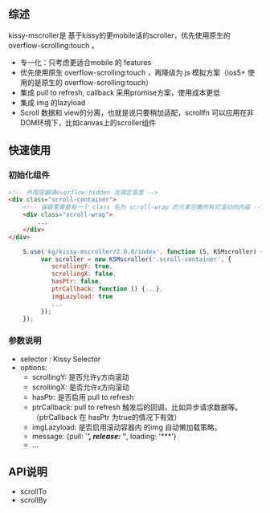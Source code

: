 ## 综述

kissy-mscroller是 基于kissy的更mobile话的scroller，优先使用原生的 overflow-scrolling:touch 。

- 专一化：只考虑更适合mobile 的 features
- 优先使用原生 overflow-scrolling:touch ，再降级为 js 模拟方案（ios5+ 使用的是原生的 overflow-scrolling:touch）
- 集成 pull to refresh, callback 采用promise方案，使用成本更低
- 集成 img 的lazyload
- Scroll 数据和 view的分离，也就是说只要稍加适配，scrollfn 可以应用在非DOM环境下，比如canvas上的scroller组件

## 快速使用

### 初始化组件

```html
<!-- 外围容器请overflow:hidden 且限定高度 -->
<div class="scroll-container">
    <!-- 容器里需要有一个 class 名为 scroll-wrap 的元素包裹所有可滚动的内容 -->
    <div class="scroll-wrap">
        ...
    </div>
</div>
```

```javascript
    S.use('kg/kissy-mscroller/2.0.0/index', function (S, KSMscroller) {
         var scroller = new KSMscroller('.scroll-container', {
            scrollingY: true,
            scrollingX: false,
            hasPtr: false,
            ptrCallback: function () {...},
            imgLazyload: true
            ...
         });
    });
```

### 参数说明

 - selector : Kissy Selector
 - options: 
    - scrollingY: 是否允许y方向滚动
    - scrollingX: 是否允许x方向滚动
    - hasPtr: 是否启用 pull to refresh
    - ptrCallback: pull to refresh 触发后的回调，比如异步请求数据等。（ptrCallback 在 hasPtr 为true的情况下有效）
    - imgLazyload: 是否启用滚动容器内 的img 自动懒加载策略。
    - message: {pull: '***', release: '***', loading: '***'}
    - ...

## API说明

 - scrollTo
 - scrollBy
